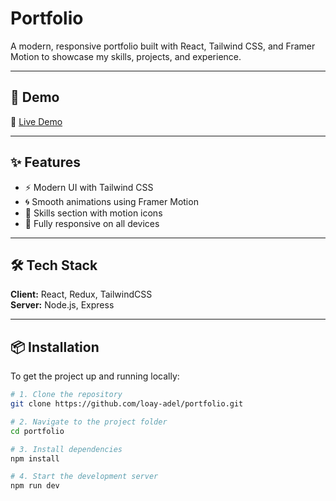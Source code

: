 # Portfolio

A modern, responsive portfolio built with React, Tailwind CSS, and Framer Motion to showcase my skills, projects, and experience.

---

## 🚀 Demo

🔗 [Live Demo](https://your-portfolio-site.vercel.app)

---

## ✨ Features

- ⚡ Modern UI with Tailwind CSS
- 🌀 Smooth animations using Framer Motion
- 🧠 Skills section with motion icons
- 📱 Fully responsive on all devices

---

## 🛠 Tech Stack

**Client:** React, Redux, TailwindCSS  
**Server:** Node.js, Express

---

## 📦 Installation

To get the project up and running locally:

```bash
# 1. Clone the repository
git clone https://github.com/loay-adel/portfolio.git

# 2. Navigate to the project folder
cd portfolio

# 3. Install dependencies
npm install

# 4. Start the development server
npm run dev
```
